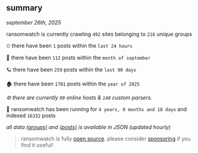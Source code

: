
## summary
_september 26th, 2025_

ransomwatch is currently crawling `492` sites belonging to `216` unique groups

⏲ there have been `1` posts within the `last 24 hours`

🦈 there have been `112` posts within the `month of september`

🪐 there have been `259` posts within the `last 90 days`

🏚 there have been `1701` posts within the `year of 2025`

_⚙️ there are currently `99` online hosts & `140` custom parsers._

🦕 ransomwatch has been running for `4 years, 0 months and 18 days` and indexed `16332` posts

_all data  [(groups)](http://ransomwhat.telemetry.ltd/groups) and [(posts)](http://ransomwhat.telemetry.ltd/posts) is available in JSON (updated hourly)_

> ransomwatch is fully [open source](https://github.com/joshhighet/ransomwatch#ransomwatch--). please consider [sponsoring](https://github.com/sponsors/joshhighet) if you find it useful!
